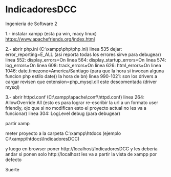# IndicadoresDCC
Ingenieria de Software 2

1.- instalar xampp (esta pa win, macy linux)
https://www.apachefriends.org/index.html

2.- abrir php.ini (C:\xampp\php\php.ini)
linea 535 dejar: error_reporting=E_ALL (asi reporta todas los errores sirve para debugear)
linea 552: display_errors=On
linea 564: display_startup_errors=On
linea 574: log_errors=On
linea 608: track_errors=On
linea 626: html_errors=On
linea 1046: date.timezone=America/Santiago (para que la hora si invocan alguna funcion php estilo date() la hora de bn)
linea 990-1021: son los drivers a cargar revisen que extension=php_mysql.dll este descomentada (driver mysql)

3.- abrir httpd.conf (C:\xampp\apache\conf\httpd.conf)
linea 264: AllowOverride All (esto es para lograr re-escribir la url a un formato user friendly, ojo que si no modifican esto el proyecto actual no les va a funcionar)
linea 304: LogLevel debug (para debugear)

partir xamp

meter proyecto a la carpeta C:\xampp\htdocs (ejemplo C:\xampp\htdocs\IndicadoresDCC)

y luego en browser poner http://localhost/IndicadoresDCC y les deberia andar 
si ponen solo http://localhost les va a partir la vista de xampp por defecto

Suerte
